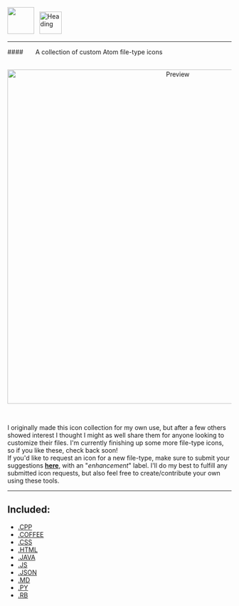 <img src="https://cloud.githubusercontent.com/assets/16360374/17991222/82596480-6af1-11e6-9c96-3e2996a8be5a.png" height="60"/> &nbsp;&nbsp;<img src="https://cloud.githubusercontent.com/assets/16360374/18599710/969f5a8e-7c0e-11e6-801f-5de5f1e35cd5.png" height="50" Title="Heading"/>  
_____________________________________________________________________________________________  
####&nbsp;&nbsp;&nbsp;&nbsp;&nbsp;&nbsp; A collection of custom Atom file-type icons  
<br>  
<p align="center">
<img src="https://cloud.githubusercontent.com/assets/16360374/18630210/c95248d4-7e1f-11e6-8dda-c6c590dd53b3.png" width="750" title="Preview"/>
<p/>
<br>

I originally made this icon collection for my own use, but after a few others showed interest I thought I might as well share them for anyone looking to customize their files. I'm currently finishing up some more file-type icons, so if you like these, check back soon!    
  If you'd like to request an icon for a new file-type, make sure to submit your suggestions [**here**](https://github.com/JonSn0w/Atom-FileType-Icons/Issues), with an "*enhancement*" label. I'll do my best to fulfill any submitted icon requests, but also feel free to create/contribute your own using these tools. 
<br>
_____________________________________________________________________________________________  
## Included:  
  * [.CPP](https://github.com/JonSn0w/Atom-FileType-Icons/blob/master/PNG/cpp.png)
  * [.COFFEE](https://github.com/JonSn0w/Atom-FileType-Icons/blob/master/PNG/coffee.png)
  * [.CSS](https://github.com/JonSn0w/Atom-FileType-Icons/blob/master/PNG/css.png)
  * [.HTML](https://github.com/JonSn0w/Atom-FileType-Icons/blob/master/PNG/html.png)
  * [.JAVA](https://github.com/JonSn0w/Atom-FileType-Icons/blob/master/PNG/java.png)
  * [.JS](https://github.com/JonSn0w/Atom-FileType-Icons/blob/master/PNG/js.png)
  * [.JSON](https://github.com/JonSn0w/Atom-FileType-Icons/blob/master/PNG/json.png)
  * [.MD](https://github.com/JonSn0w/Atom-FileType-Icons/blob/master/PNG/md.png)
  * [.PY](https://github.com/JonSn0w/Atom-FileType-Icons/blob/master/PNG/py.png)
  * [.RB](https://github.com/JonSn0w/Atom-FileType-Icons/blob/master/PNG/rb.png)
